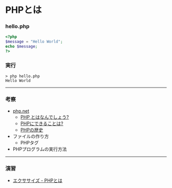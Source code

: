 # PHPとは

### hello.php

```php
<?php
$message = "Hello World";
echo $message;
?>
```

### 実行

```
> php hello.php
Hello World
```

---

### 考察

+ [php.net](https://www.php.net/)
  + [PHP とはなんでしょう?](https://www.php.net/manual/ja/intro-whatis.php)
  + [PHPにできることは?](https://www.php.net/manual/ja/intro-whatcando.php)
  + [PHPの歴史](https://www.php.net/manual/ja/history.php.php)
+ ファイルの作り方
  + PHPタグ
+ PHPプログラムの実行方法

---

### 演習

+ [エクササイズ - PHPとは](../ex/01_php_ex.md)
